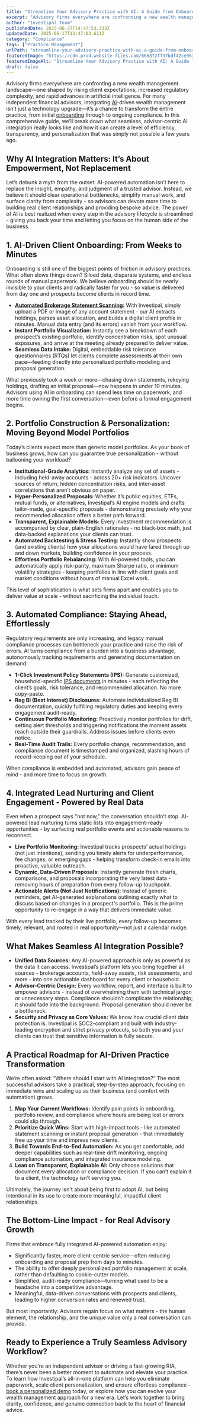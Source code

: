 ```yaml
---
title: "Streamline Your Advisory Practice with AI: A Guide from Onboarding to Compliance"
excerpt: "Advisory firms everywhere are confronting a new wealth management landscape-one shaped by rising client expectations, increased regulatory complexity, and rapid advances in artificial intelligence."
author: "Investipal Team"
publishedDate: 2025-06-27T14:47:53.333Z
updatedDate: 2025-06-17T12:47:03.611Z
category: "Compliance"
tags: ["Practice Management"]
urlPath: "streamline-your-advisory-practice-with-ai-a-guide-from-onboarding-to-compliance"
featuredImage: "https://cdn.prod.website-files.com/666872ff37bdf42ce9637d77/685163c12ec19b343da06727_Automating%20Financial%20Advisory%20Practices%20How%20to%20Build%20a%20Lean%20Advisory%20Team%20(6).png"
featuredImageAlt: "Streamline Your Advisory Practice with AI: A Guide from Onboarding to Compliance"
draft: false
---
```

<p id="">Advisory firms everywhere are confronting a new wealth management landscape—one shaped by rising client expectations, increased regulatory complexity, and rapid advances in artificial intelligence. For many independent financial advisors, integrating <a href="/blog/ai">AI</a>-driven wealth management isn’t just a technology upgrade—it’s a chance to transform the entire practice, from initial <a href="/blog/onboarding">onboarding</a> through to ongoing compliance. In this comprehensive guide, we’ll break down what seamless, advisor-centric AI integration really looks like and how it can create a level of efficiency, transparency, and personalization that was simply not possible a few years ago.</p><h2 id="">Why AI Integration Matters: It’s About Empowerment, Not Replacement</h2><p id="">Let’s debunk a myth from the outset: AI-powered automation isn’t here to replace the insight, empathy, and judgment of a trusted advisor. Instead, we believe it should clear operational bottlenecks, simplify manual work, and surface clarity from complexity - so advisors can devote more time to building real client relationships and providing bespoke advice. The power of AI is best realized when every step in the advisory lifecycle is streamlined - giving you back your time and letting you focus on the human side of the business.</p><h2 id="">1. AI-Driven Client Onboarding: From Weeks to Minutes</h2><p id="">Onboarding is still one of the biggest points of friction in advisory practices. What often slows things down? Siloed data, disparate systems, and endless rounds of manual paperwork. We believe onboarding should be nearly invisible to your clients and radically faster for you - so value is delivered from day one and prospects become clients in record time.</p><ul id=""><li id=""><a href="/blog/how-to-analyze-client-brokerage-statements-faster-with-ai"><strong id="">Automated Brokerage Statement Scanning</strong></a><strong id="">:</strong> With Investipal, simply upload a PDF or image of any account statement - our AI extracts holdings, parses asset allocation, and builds a digital client profile in minutes. Manual data entry (and its errors) vanish from your workflow.</li><li id=""><strong id="">Instant Portfolio Visualization:</strong> Instantly see a breakdown of each prospect’s existing portfolio, identify concentration risks, spot unusual exposures, and arrive at the meeting already prepared to deliver value.</li><li id=""><strong id="">Seamless Data Intake:</strong> Digital, embeddable risk tolerance questionnaires (RTQs) let clients complete assessments at their own pace—feeding directly into personalized portfolio modeling and proposal generation.</li></ul><p id="">What previously took a week or more—chasing down statements, rekeying holdings, drafting an initial proposal—now happens in under 10 minutes. Advisors using AI in onboarding can spend less time on paperwork, and more time owning the first conversation—even before a formal engagement begins.</p><h2 id="">2. Portfolio Construction & Personalization: Moving Beyond Model Portfolios</h2><p id="">Today’s clients expect more than generic model portfolios. As your book of business grows, how can you guarantee true personalization - without ballooning your workload?</p><ul id=""><li id=""><strong id="">Institutional-Grade Analytics:</strong> Instantly analyze any set of assets - including held-away accounts - across 20+ risk indicators. Uncover sources of return, hidden concentration risks, and inter-asset correlations that aren’t obvious on paper.</li><li id=""><strong id="">Hyper-Personalized Proposals:</strong> Whether it’s public equities, ETFs, mutual funds, or alternatives, Investipal’s AI engine models and crafts tailor-made, goal-specific proposals - demonstrating precisely why your recommended allocation offers a better path forward.</li><li id=""><strong id="">Transparent, Explainable Models:</strong> Every investment recommendation is accompanied by clear, plain-English rationales - no black-box math, just data-backed explanations your clients can trust.</li><li id=""><strong id="">Automated Backtesting & Stress Testing:</strong> Instantly show prospects (and existing clients) how your allocations would have fared through up and down markets, building confidence in your process.</li><li id=""><strong id="">Effortless Portfolio Rebalancing:</strong> With AI-powered tools, you can automatically apply risk-parity, maximum Sharpe ratio, or minimum volatility strategies - keeping portfolios in line with client goals and market conditions without hours of manual Excel work.</li></ul><p id="">This level of sophistication is what sets firms apart and enables you to deliver value at scale - without sacrificing the individual touch.</p><h2 id="">3. Automated Compliance: Staying Ahead, Effortlessly</h2><p id="">Regulatory requirements are only increasing, and legacy manual compliance processes can bottleneck your practice and raise the risk of errors. AI turns compliance from a burden into a business advantage, autonomously tracking requirements and generating documentation on demand:</p><ul id=""><li id=""><strong id="">1-Click Investment Policy Statements (IPS):</strong> Generate customized, household-specific <a href="/features/investment-policy-statements">IPS documents</a> in minutes - each reflecting the client’s goals, risk tolerance, and recommended allocation. No more copy-paste.</li><li id=""><strong id="">Reg BI (Best Interest) Disclosures:</strong> Automate individualized Reg BI documentation, quickly fulfilling regulatory duties and keeping every engagement audit-ready.</li><li id=""><strong id="">Continuous Portfolio Monitoring:</strong> Proactively monitor portfolios for drift, setting alert thresholds and triggering notifications the moment assets reach outside their guardrails. Address issues before clients even notice.</li><li id=""><strong id="">Real-Time Audit Trails:</strong> Every portfolio change, recommendation, and compliance document is timestamped and organized, slashing hours of record-keeping out of your schedule.</li></ul><p id="">When compliance is embedded and automated, advisors gain peace of mind - and more time to focus on growth.</p><h2 id="">4. Integrated Lead Nurturing and Client Engagement - Powered by Real Data</h2><p id="">Even when a prospect says "not now," the conversation shouldn’t stop. AI-powered lead nurturing turns static lists into engagement-ready opportunities - by surfacing real portfolio events and actionable reasons to reconnect.</p><ul id=""><li id=""><strong id="">Live Portfolio Monitoring:</strong> Investipal tracks prospects’ actual holdings (not just intentions), sending you timely alerts for underperformance, fee changes, or emerging gaps - helping transform check-in emails into proactive, valuable outreach.</li><li id=""><strong id="">Dynamic, Data-Driven Proposals:</strong> Instantly generate fresh charts, comparisons, and proposals incorporating the very latest data - removing hours of preparation from every follow-up touchpoint.</li><li id=""><strong id="">Actionable Alerts (Not Just Notifications):</strong> Instead of generic reminders, get AI-generated explanations outlining exactly what to discuss based on changes in a prospect's portfolio. This is the prime opportunity to re-engage in a way that delivers immediate value.</li></ul><p id="">With every lead tracked by their live portfolio, every follow-up becomes timely, relevant, and rooted in real opportunity—not just a calendar nudge.</p><h2 id="">What Makes Seamless AI Integration Possible?</h2><ul id=""><li id=""><strong id="">Unified Data Sources:</strong> Any AI-powered approach is only as powerful as the data it can access. Investipal’s platform lets you bring together all sources - brokerage accounts, held-away assets, risk assessments, and more - into one actionable dashboard for every client or household.</li><li id=""><strong id="">Advisor-Centric Design:</strong> Every workflow, report, and interface is built to empower advisors - instead of overwhelming them with technical jargon or unnecessary steps. Compliance shouldn’t complicate the relationship; it should fade into the background. Proposal generation should never be a bottleneck.</li><li id=""><strong id="">Security and Privacy as Core Values:</strong> We know how crucial client data protection is. Investipal is SOC2-compliant and built with industry-leading encryption and strict privacy protocols, so both you and your clients can trust that sensitive information is fully secure.</li></ul><h2 id="">A Practical Roadmap for AI-Driven Practice Transformation</h2><p id="">We’re often asked: “Where should I start with AI integration?” The most successful advisors take a practical, step-by-step approach, focusing on immediate wins and scaling up as their business (and comfort with automation) grows.</p><ol id=""><li id=""><strong id="">Map Your Current Workflows:</strong> Identify pain points in onboarding, portfolio review, and compliance where hours are being lost or errors could slip through.</li><li id=""><strong id="">Prioritize Quick Wins:</strong> Start with high-impact tools - like automated statement scanning or instant proposal generation - that immediately free up your time and impress new clients.</li><li id=""><strong id="">Build Towards End-to-End Automation:</strong> As you get comfortable, add deeper capabilities such as real-time drift monitoring, ongoing compliance automation, and integrated insurance modeling.</li><li id=""><strong id="">Lean on Transparent, Explainable AI:</strong> Only choose solutions that document every allocation or compliance decision. If you can’t explain it to a client, the technology isn’t serving you.</li></ol><p id="">Ultimately, the journey isn't about being first to adopt AI, but being intentional in its use to create more meaningful, impactful client relationships.</p><h2 id="">The Bottom-Line Impact - for Real Advisory Growth</h2><p id="">Firms that embrace fully integrated AI-powered automation enjoy:</p><ul id=""><li id="">Significantly faster, more client-centric service—often reducing onboarding and proposal prep from days to minutes.</li><li id="">The ability to offer deeply personalized portfolio management at scale, rather than defaulting to cookie-cutter models.</li><li id="">Simplified, audit-ready compliance—turning what used to be a headache into a competitive advantage.</li><li id="">Meaningful, data-driven conversations with prospects and clients, leading to higher conversion rates and renewed trust.</li></ul><p id="">But most importantly: Advisors regain focus on what matters - the human element, the relationship, and the unique value only a real conversation can provide.</p><h2 id="">Ready to Experience a Truly Seamless Advisory Workflow?</h2><p id="">Whether you’re an independent advisor or driving a fast-growing RIA, there’s never been a better moment to automate and elevate your practice. To learn how Investipal’s all-in-one platform can help you eliminate paperwork, scale client personalization, and ensure effortless compliance - <a href="/book-a-demo" target="_blank">book a personalized demo</a> today, or explore how you can evolve your wealth management approach for a new era. Let’s work together to bring clarity, confidence, and genuine connection back to the heart of financial advice.</p>